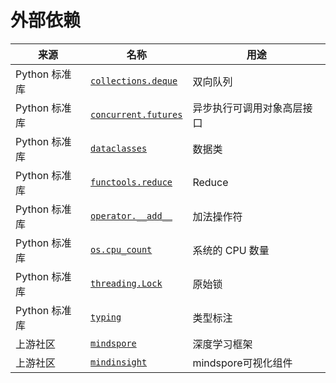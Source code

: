 # 外部依赖

|来源|名称|用途|
|---|---|---|
|Python 标准库|[`collections.deque`](https://docs.python.org/zh-cn/3.7/library/collections.html#collections.deque)|双向队列|
|Python 标准库|[`concurrent.futures`](https://docs.python.org/zh-cn/3.7/library/concurrent.futures.html)|异步执行可调用对象高层接口|
|Python 标准库|[`dataclasses`](https://docs.python.org/zh-cn/3.7/library/dataclasses.html)|数据类|
|Python 标准库|[`functools.reduce`](https://docs.python.org/zh-cn/3.7/library/functools.html#functools.reduce)|Reduce|
|Python 标准库|[`operator.__add__`](https://docs.python.org/zh-cn/3.7/library/operator.html#operator.add)|加法操作符|
|Python 标准库|[`os.cpu_count`](https://docs.python.org/zh-cn/3.7/library/os.html#os.cpu_count)|系统的 CPU 数量|
|Python 标准库|[`threading.Lock`](https://docs.python.org/zh-cn/3.7/library/threading.html#threading.Lock)|原始锁|
|Python 标准库|[`typing`](https://docs.python.org/zh-cn/3.7/library/typing.html)|类型标注|
|上游社区|[`mindspore`](https://www.mindspore.cn/docs/zh-CN/master/index.html)|深度学习框架|
|上游社区|[`mindinsight`](https://www.mindspore.cn/api/en/master/index.html)|mindspore可视化组件|


